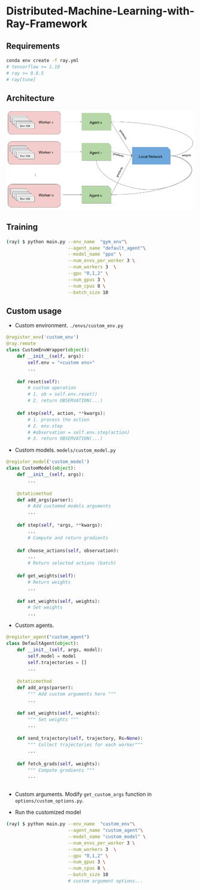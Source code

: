 # Distributed-Machine-Learning-with-Ray-Framework

## Requirements
```bash
conda env create -f ray.yml
# tensorflow >= 1.10
# ray >= 0.8.5
# ray[tune]
```

## Architecture
![Arch](docs/rl.dist.ray.png)

## Training
```bash
(ray) $ python main.py --env_name  "gym_env"\
                       --agent_name "default_agent"\
                       --model_name "ppo" \
                       --num_envs_per_worker 3 \
                       --num_workers 3  \
                       --gpu "0,1,2" \
                       --num_gpus 3 \
                       --num_cpus 8 \
                       --batch_size 10 
```

## Custom usage
- Custom environment. `./envs/custom_env.py`
```python
@register_env('custom_env')
@ray.remote
class CustomEnvWrapper(object):
    def __init__(self, args):
        self.env = "<custom env>"
        ...

    def reset(self):
        # custom operation
        # 1. ob = self.env.reset()
        # 2. return OBSERVATION(...)

    def step(self, action, **kwargs):
        # 1. process the action
        # 2. env.step
        # #observation = self.env.step(action)
        # 3. return OBSERVATION(...)
```

- Custom models. `models/custom_model.py`
```python
@register_model('custom_model')
class CustomModel(object):
    def __init__(self, args):
        ...
        
    @staticmethod
    def add_args(parser):
        # Add customed models arguments
        ...
        
    def step(self, *args, **kwargs):
        ...
        # Compute and return gradients
       
    def choose_actions(self, observation):
        ...
        # Return selected actions (batch)
    
    def get_weights(self):
        # Return weights
        ...
        
    def set_weights(self, weights):
        # Set weights
        ...
```

- Custom agents.
```python
@register_agent("custom_agent")
class DefaultAgent(object):
    def __init__(self, args, model):
        self.model = model
        self.trajectories = []
        ...
    
    @staticmethod
    def add_args(parser):
        """ Add custom arguments here """
        ...
    
    def set_weights(self, weights):
        """ Set weights """
        ...
    
    def send_trajectory(self, trajectory, Rs=None):
        """ Collect trajectories for each worker"""
        ...
    
    def fetch_grads(self, weights):
        """ Compute gradients """
        ...
    
```

- Custom arguments.
Modify `get_custom_args` function in `options/custom_options.py`.

- Run the customized model
```bash
(ray) $ python main.py --env_name  "custom_env"\
                       --agent_name "custom_agent"\
                       --model_name "custom_model" \
                       --num_envs_per_worker 3 \
                       --num_workers 3  \
                       --gpu "0,1,2" \
                       --num_gpus 3 \
                       --num_cpus 8 \
                       --batch_size 10 
                       # custom argument options...
```
